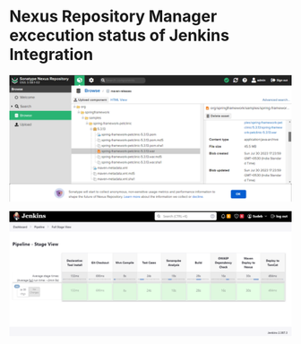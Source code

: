 # Nexus Repository Manager excecution status of Jenkins Integration

![nexus-repo-mgr](https://github.com/EmAdd9/Nexus-day-06/blob/460a8a1cc897a5842247ba434215542c0ca7d348/Images/nexus-repo-manager.png)

![jenkins-stage-view](https://github.com/EmAdd9/Nexus-day-06/blob/460a8a1cc897a5842247ba434215542c0ca7d348/Images/stage-view.png)
